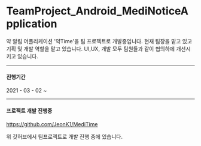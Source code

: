 # TeamProject_Android_MediNoticeApplication
약 알림 어플리케이션 '약Time'을 팀 프로젝트로 개발중입니다.
현재 팀장을 맡고 있고 기획 및 개발 역할을 맡고 있습니다. UI,UX, 개발 모두 팀원들과 같이 협의하에 개선시키고 있습니다.

***

#### 진행기간

2021 - 03 - 02 ~ 

***

#### 프로젝트 개발 진행중
https://github.com/JeonK1/MediTime

위 깃허브에서 팀프로젝트로 개발 진행 중에 있습니다.
